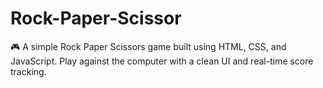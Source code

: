 # Rock-Paper-Scissor
🎮 A simple Rock Paper Scissors game built using HTML, CSS, and JavaScript. Play against the computer with a clean UI and real-time score tracking.
